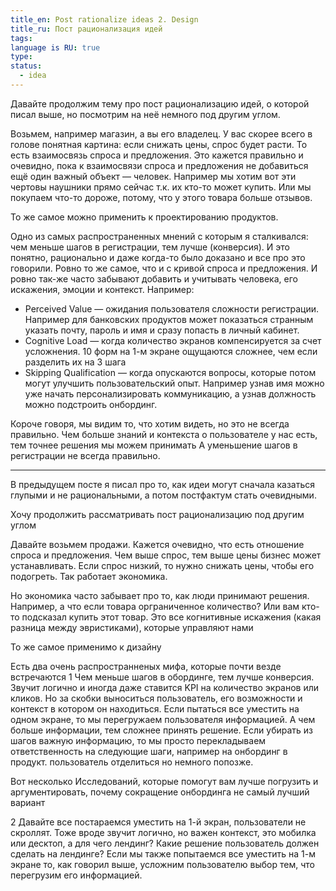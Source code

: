 ```yaml
---
title_en: Post rationalize ideas 2. Design
title_ru: Пост рационализация идей
tags: 
language is RU: true
type: 
status:
  - idea
---
```

Давайте продолжим тему про пост рационализацию идей, о которой писал выше, но посмотрим на неё немного под другим углом. 

Возьмем, например магазин, а вы его владелец. У вас скорее всего в голове понятная картина: если снижать цены, спрос будет расти. То есть взаимосвязь спроса и предложения. Это кажется правильно и очевидно, пока к взаимосвязи спроса и предложения не добавиться ещё один важный объект — человек. Например мы хотим вот эти чертовы наушники прямо сейчас т.к. их кто-то может купить. Или мы покупаем что-то дороже, потому, что у этого товара больше отзывов. 

То же самое можно применить к проектированию продуктов. 

Одно из самых распространенных мнений с которым я сталкивался: чем меньше шагов в регистрации, тем лучше (конверсия). И это понятно, рационально и даже когда-то было доказано и все про это говорили. Ровно то же самое, что и с кривой спроса и предложения. И ровно так-же часто забывают добавить и учитывать человека, его искажения, эмоции и контекст. Например:
- Perceived Value — ожидания пользователя сложности регистрации. Например для банковских продуктов может показаться странным указать почту, пароль и имя и сразу попасть в личный кабинет.
- Cognitive Load — когда количество экранов компенсируется за счет усложнения. 10 форм на 1-м экране ощущаются сложнее, чем если разделить их на 3 шага
- Skipping Qualification — когда опускаются вопросы, которые потом могут улучшить пользовательский опыт. Например узнав имя можно уже начать персонализировать коммуникацию, а узнав должность можно подстроить онбординг. 

Короче говоря, мы видим то, что хотим видеть, но это не всегда правильно. Чем больше знаний и контекста о пользователе у нас есть, тем точнее решения мы можем принимать
А уменьшение шагов в регистрации не всегда правильно.



---


В предыдущем посте я писал про то, как идеи могут сначала казаться глупыми и не рациональными, а потом постфактум стать очевидными. 

Хочу продолжить рассматривать пост рационализацию под другим углом

Давайте возьмем продажи. Кажется очевидно, что есть отношение спроса и предложения. Чем выше спрос, тем выше цены бизнес может устанавливать. Если спрос низкий, то нужно снижать цены, чтобы его подогреть. Так работает экономика.

Но экономика часто забывает про то, как люди принимают решения. Например, а что если товара орграниченное количество? Или вам кто-то подсказал купить этот товар. Это все когнитивные искажения (какая разница между эвристиками), которые управляют нами

То же самое применимо к дизайну

Есть два очень распространненых мифа, которые почти везде встречаются 
1 Чем меньше шагов в обординге, тем лучше конверсия. Звучит логично и иногда даже ставится KPI на количество экранов или кликов. Но за скобки выноситься пользователь, его возможности и контекст в котором он находиться. 
Если пытаться все уместить на одном экране, то мы перегружаем пользователя информацией. А чем больше информации, тем сложнее принять решение.
Если убирать из шагов важную информацию, то мы просто перекладываем ответственность на следующие шаги, например на онбординг в продукт. пользователь отделиться но немного попозже.

Вот несколько Исследований, которые помогут вам лучше погрузить и аргументировать, почему сокращение онбординга не самый лучший вариант

2 Давайте все постараемся уместить на 1-й экран, пользователи не скроллят. Тоже вроде звучит логично, но важен контекст, это мобилка или десктоп, а для чего лендинг? Какие решение пользователь должен сделать на лендинге?
Если мы также попытаемся все уместить на 1-м экране то, как говорил выше, усложним пользователю выбор тем, что перегрузим его информацией.

